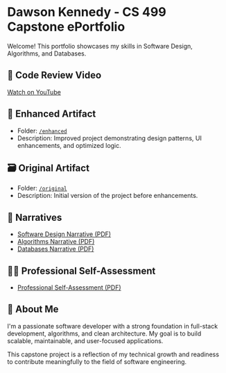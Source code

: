 # Dawson Kennedy - CS 499 Capstone ePortfolio

Welcome! This portfolio showcases my skills in Software Design, Algorithms, and Databases.

## 🎥 Code Review Video
[Watch on YouTube](https://youtu.be/0Rg2txK2VP4)

## 🧩 Enhanced Artifact
- Folder: [`/enhanced`](./enhanced/)
- Description: Improved project demonstrating design patterns, UI enhancements, and optimized logic.

## 🗃️ Original Artifact
- Folder: [`/original`](./original/)
- Description: Initial version of the project before enhancements.

## 📄 Narratives
- [Software Design Narrative (PDF)](./narratives/software-design-narrative.pdf)
- [Algorithms Narrative (PDF)](./narratives/algorithms-narrative.pdf)
- [Databases Narrative (PDF)](./narratives/databases-narrative.pdf)

## 🧑‍💼 Professional Self-Assessment

- [Professional Self-Assessment (PDF)](./narratives/professional-self-assessment.pdf)

## 💼 About Me
I'm a passionate software developer with a strong foundation in full-stack development, algorithms, and clean architecture. My goal is to build scalable, maintainable, and user-focused applications.

This capstone project is a reflection of my technical growth and readiness to contribute meaningfully to the field of software engineering.
